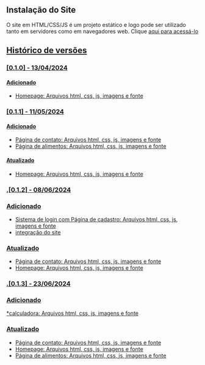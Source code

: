

## Instalação do Site

O site em HTML/CSS/JS é um projeto estático e logo pode ser utilizado tanto em servidores como em navegadores web. Clique <a href="https://icei-puc-minas-pmv-ads.github.io/pmv-ads-2024-1-e1-proj-web-t11-pmv-ads-2024-1-e1-proj-nutricao/codigo-fonte/src/pagina%20principal/index.html">aqui para acessá-lo

## Histórico de versões

### [0.1.0] - 13/04/2024
#### Adicionado
 
* Homepage: Arquivos html, css, js, imagens e fonte


### [0.1.1] - 11/05/2024
#### Adicionado

* Página de contato: Arquivos html, css, js, imagens e fonte
* Página de alimentos: Arquivos html, css, js, imagens e fonte

#### Atualizado

* Homepage: Arquivos html, css, js, imagens e fonte


### .[0.1.2] - 08/06/2024
### Adicionado

* Sistema de login com Página de cadastro:  Arquivos html, css, js, imagens e fonte
* integração do site

### Atualizado

* Página de contato: Arquivos html, css, js, imagens e fonte
* Homepage: Arquivos html, css, js, imagens e fonte

### .[0.1.3] - 23/06/2024
### Adicionado

 *calculadora:  Arquivos html, css, js, imagens e fonte

### Atualizado
* Página de contato: Arquivos html, css, js, imagens e fonte
* Homepage: Arquivos html, css, js, imagens e fonte
* Página de alimentos: Arquivos html, css, js, imagens e fonte





